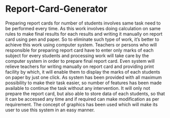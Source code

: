 # Report-Card-Generator
Preparing report cards for number of students involves same task need to be performed every time. As this work involves doing calculation on same rules to make final results for each results and writing it manually on report card using pen and paper. So to eliminate such type of work, it’s better to achieve this work using computer system. Teachers or persons who will responsible for preparing report card have to enter only marks of each subject for every students and processing work will take care by the computer system in order to prepare final report card. Even system will relieve teachers for writing manually on report card and providing print facility by which, it will enable them to display the marks of each students on paper by just one click. As system has been provided with all maximum possibility to make their task easier, so number of features has been made available to continue the task without any intervention. It will only not prepare the report card, but also able to store data of each students, so that it can be accessed any time and if required can make modification as per requirement. The concept of graphics has been used which will make its user to use this system in an easy manner.


